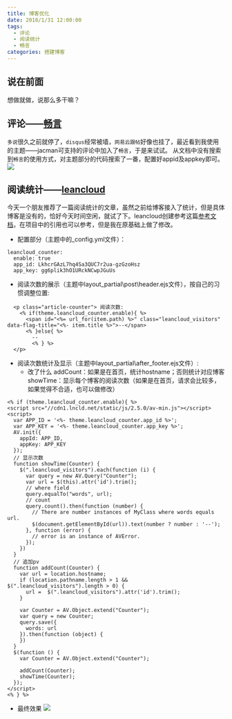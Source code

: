 ```yaml
---
title: 博客优化
date: 2018/1/31 12:00:00
tags:
  - 评论
  - 阅读统计
  - 畅言
categories: 搭建博客
---
```


## 说在前面
想做就做，说那么多干嘛？

## 评论——[畅言](https://changyan.kuaizhan.com/)
`多说`很久之前就停了，`disqus`经常被墙，`网易云跟帖`好像也挂了，最近看到我使用的主题——jacman可支持的评论中加入了`畅言`，于是来试试。
从文档中没有搜索到`畅言`的使用方式，对主题部分的代码搜索了一番，配置好appid及appkey即可。
![](https://img.ryoma.top/blog/1.png)
<!-- more -->

## 阅读统计——[leancloud](https://leancloud.cn/)
今天一个朋友推荐了一篇阅读统计的文章，虽然之前给博客接入了统计，但是具体博客是没有的，恰好今天时间空闲，就试了下。leancloud创建参考这篇[参考文档](http://www.icafebolger.com/hexo/hexopostcount.html)，在项目中的引用也可以参考，但是我在原基础上做了修改。

- 配置部分（主题中的_config.yml文件）：
```
leancloud_counter:
  enable: true
  app_id: LkhcrGAzL7hq4Sa3QUC7r2ua-gzGzoHsz
  app_key: gg6plik3hO1URckNCwpJGuUs
```

- 阅读次数的展示（主题中layout\_partial\post\header.ejs文件），按自己的习惯调整位置:
```
  <p class="article-counter"> 阅读次数:
    <% if(theme.leancloud_counter.enable){ %>
      <span id="<%= url_for(item.path) %>" class="leancloud_visitors" data-flag-title="<%- item.title %>">--</span>
      <% }else{ %>
        --
        <% } %>
  </p>
```

- 阅读次数统计及显示（主题中layout\_partial\after_footer.ejs文件）:
  - 改了什么
    addCount：如果是在首页，统计hostname；否则统计对应博客
    showTime：显示每个博客的阅读次数（如果是在首页，请求会比较多，如果觉得不合适，也可以做修改）

```
<% if (theme.leancloud_counter.enable){ %>
<script src="//cdn1.lncld.net/static/js/2.5.0/av-min.js"></script>
<script>
  var APP_ID = '<%- theme.leancloud_counter.app_id %>';
  var APP_KEY = '<%- theme.leancloud_counter.app_key %>';
  AV.init({
    appId: APP_ID,
    appKey: APP_KEY
  });
  // 显示次数
  function showTime(Counter) {
    $(".leancloud_visitors").each(function (i) {
      var query = new AV.Query("Counter");
      var url = $(this).attr('id').trim();
      // where field
      query.equalTo("words", url);
      // count 
      query.count().then(function (number) {
        // There are number instances of MyClass where words equals url.
        $(document.getElementById(url)).text(number ? number : '--');
      }, function (error) {
        // error is an instance of AVError.
      });
    })
  }
  // 追加pv
  function addCount(Counter) {
    var url = location.hostname;
    if (location.pathname.length > 1 && $(".leancloud_visitors").length > 0) {
      url =  $(".leancloud_visitors").attr('id').trim();
    }

    var Counter = AV.Object.extend("Counter");
    var query = new Counter;
    query.save({
      words: url
    }).then(function (object) {
    })
  }
  $(function () {
    var Counter = AV.Object.extend("Counter");

    addCount(Counter);
    showTime(Counter);
  });
</script>
<% } %>
```

- 最终效果
![](https://img.ryoma.top/blog/2.png)